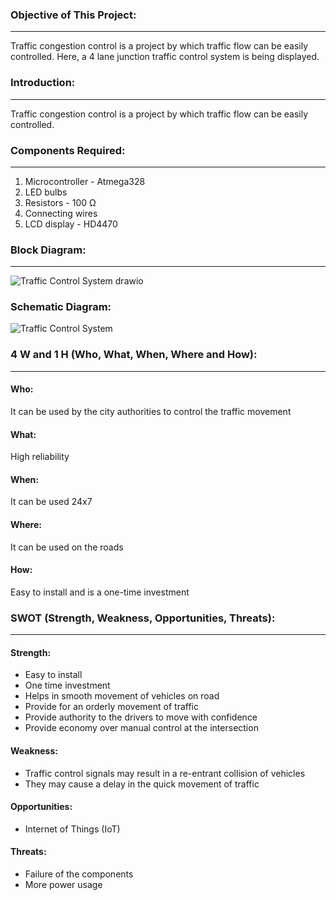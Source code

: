 ### Objective of This Project:
------------------------------
Traffic congestion control is a project by which traffic flow can be easily controlled. Here, a 4 lane junction traffic control system is being displayed.

### Introduction:
----------------
Traffic congestion control is a project by which traffic flow can be easily controlled.

### Components Required:
------------------------
1. Microcontroller - Atmega328
2. LED bulbs
3. Resistors - 100 Ω
4. Connecting wires
5. LCD display - HD4470

### Block Diagram:
------------------
![Traffic Control System drawio](https://user-images.githubusercontent.com/67890511/164622733-52f5de2d-e22f-4ba7-8c5e-49f769aaad8e.png)

### Schematic Diagram:
![Traffic Control System](https://user-images.githubusercontent.com/67890511/164622815-17d02b71-7dfb-4d28-ad63-64d70512f0ce.png)

### 4 W and 1 H (Who, What, When, Where and How):
-------------------------------------------------
#### Who:
It can be used by the city authorities to control the traffic movement

#### What:
High reliability

#### When:
It can be used 24x7

#### Where:
It can be used on the roads

#### How:
Easy to install and is a one-time investment

### SWOT (Strength, Weakness, Opportunities, Threats):
--------------------------------------------------------
#### Strength:
* Easy to install
* One time investment
* Helps in smooth movement of vehicles on road
* Provide for an orderly movement of traffic
* Provide authority to the drivers to move with confidence
* Provide economy over manual control at the intersection

#### Weakness:
* Traffic control signals may result in a re-entrant collision of vehicles
* They may cause a delay in the quick movement of traffic

#### Opportunities:
* Internet of Things (IoT)

#### Threats:
* Failure of the components
* More power usage

